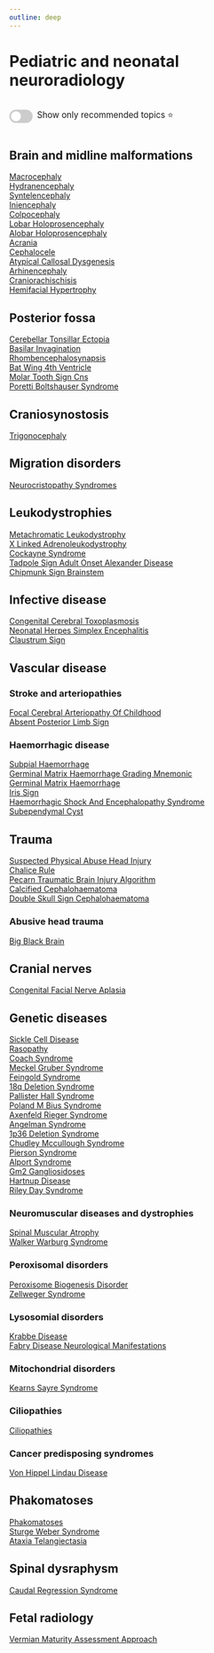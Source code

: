 ```yaml
---
outline: deep
---
```

<style>

.star-link-list {
  list-style-type: none !important;
  padding-left: 0 !important;
  margin-left: 0 !important;
}

.switch-container {
  display: flex;
  align-items: center;
  gap: 0.5rem;
  padding: 1rem 0;
  font-size: 0.95rem;
}

.switch {
  position: relative;
  display: inline-block;
  width: 42px;
  height: 24px;
}

.switch input {
  opacity: 0;
  width: 0;
  height: 0;
}

.slider {
  position: absolute;
  cursor: pointer;
  top: 0; left: 0; right: 0; bottom: 0;
  background-color: #ccc;
  border-radius: 24px;
  transition: 0.4s;
}

.slider:before {
  content: "";
  position: absolute;
  height: 18px;
  width: 18px;
  left: 3px;
  bottom: 3px;
  background-color: white;
  border-radius: 50%;
  transition: 0.4s;
}

input:checked + .slider {
  background-color: #42b983;
}

input:checked + .slider:before {
  transform: translateX(18px);
}

</style>

# Pediatric and neonatal neuroradiology

<div class="switch-container">
  <label class="switch">
    <input type="checkbox" id="toggle-stars">
    <span class="slider"></span>
  </label>
  <span>Show only recommended topics ⭐</span>
</div>

## Brain and midline malformations

[Macrocephaly](https://radiopaedia.org/articles/macrocephaly)  
[Hydranencephaly](https://radiopaedia.org/articles/hydranencephaly)  
[Syntelencephaly](https://radiopaedia.org/articles/syntelencephaly)  
[Iniencephaly](https://radiopaedia.org/articles/iniencephaly)  
[Colpocephaly](https://radiopaedia.org/articles/colpocephaly)  
[Lobar Holoprosencephaly](https://radiopaedia.org/articles/lobar-holoprosencephaly)  
[Alobar Holoprosencephaly](https://radiopaedia.org/articles/alobar-holoprosencephaly)  
[Acrania](https://radiopaedia.org/articles/acrania)  
[Cephalocele](https://radiopaedia.org/articles/cephalocele-1)  
[Atypical Callosal Dysgenesis](https://radiopaedia.org/articles/atypical-callosal-dysgenesis)  
[Arhinencephaly](https://radiopaedia.org/articles/arhinencephaly)  
[Craniorachischisis](https://radiopaedia.org/articles/craniorachischisis)  
[Hemifacial Hypertrophy](https://radiopaedia.org/articles/hemifacial-hypertrophy-1)  

## Posterior fossa

[Cerebellar Tonsillar Ectopia](https://radiopaedia.org/articles/cerebellar-tonsillar-ectopia)  
[Basilar Invagination](https://radiopaedia.org/articles/basilar-invagination)  
[Rhombencephalosynapsis](https://radiopaedia.org/articles/rhombencephalosynapsis)  
[Bat Wing 4th Ventricle](https://radiopaedia.org/articles/bat-wing-4th-ventricle)  
[Molar Tooth Sign Cns](https://radiopaedia.org/articles/molar-tooth-sign-cns-1)  
[Poretti Boltshauser Syndrome](https://radiopaedia.org/articles/poretti-boltshauser-syndrome)  

## Craniosynostosis

[Trigonocephaly](https://radiopaedia.org/articles/trigonocephaly)  

## Migration disorders

[Neurocristopathy Syndromes](https://radiopaedia.org/articles/neurocristopathy-syndromes)  

## Leukodystrophies

[Metachromatic Leukodystrophy](https://radiopaedia.org/articles/metachromatic-leukodystrophy)  
[X Linked Adrenoleukodystrophy](https://radiopaedia.org/articles/x-linked-adrenoleukodystrophy-1)  
[Cockayne Syndrome](https://radiopaedia.org/articles/cockayne-syndrome)  
[Tadpole Sign Adult Onset Alexander Disease](https://radiopaedia.org/articles/tadpole-sign-adult-onset-alexander-disease)  
[Chipmunk Sign Brainstem](https://radiopaedia.org/articles/chipmunk-sign-brainstem)  

## Infective disease

[Congenital Cerebral Toxoplasmosis](https://radiopaedia.org/articles/congenital-cerebral-toxoplasmosis)  
[Neonatal Herpes Simplex Encephalitis](https://radiopaedia.org/articles/neonatal-herpes-simplex-encephalitis)  
[Claustrum Sign](https://radiopaedia.org/articles/claustrum-sign)  

## Vascular disease

### Stroke and arteriopathies

[Focal Cerebral Arteriopathy Of Childhood](https://radiopaedia.org/articles/focal-cerebral-arteriopathy-of-childhood)  
[Absent Posterior Limb Sign](https://radiopaedia.org/articles/absent-posterior-limb-sign)  

### Haemorrhagic disease

[Subpial Haemorrhage](https://radiopaedia.org/articles/subpial-haemorrhage)  
[Germinal Matrix Haemorrhage Grading Mnemonic](https://radiopaedia.org/articles/germinal-matrix-haemorrhage-grading-mnemonic)  
[Germinal Matrix Haemorrhage](https://radiopaedia.org/articles/germinal-matrix-haemorrhage)  
[Iris Sign](https://radiopaedia.org/articles/iris-sign)  
[Haemorrhagic Shock And Encephalopathy Syndrome](https://radiopaedia.org/articles/haemorrhagic-shock-and-encephalopathy-syndrome)  
[Subependymal Cyst](https://radiopaedia.org/articles/subependymal-cyst)  

## Trauma

[Suspected Physical Abuse Head Injury](https://radiopaedia.org/articles/suspected-physical-abuse-head-injury)  
[Chalice Rule](https://radiopaedia.org/articles/chalice-rule)  
[Pecarn Traumatic Brain Injury Algorithm](https://radiopaedia.org/articles/pecarn-traumatic-brain-injury-algorithm)  
[Calcified Cephalohaematoma](https://radiopaedia.org/articles/calcified-cephalohaematoma)  
[Double Skull Sign Cephalohaematoma](https://radiopaedia.org/articles/double-skull-sign-cephalohaematoma)  

### Abusive head trauma

[Big Black Brain](https://radiopaedia.org/articles/big-black-brain)  

## Cranial nerves

[Congenital Facial Nerve Aplasia](https://radiopaedia.org/articles/congenital-facial-nerve-aplasia)  

## Genetic diseases

[Sickle Cell Disease](https://radiopaedia.org/articles/sickle-cell-disease)  
[Rasopathy](https://radiopaedia.org/articles/rasopathy-1)  
[Coach Syndrome](https://radiopaedia.org/articles/coach-syndrome)  
[Meckel Gruber Syndrome](https://radiopaedia.org/articles/meckel-gruber-syndrome)  
[Feingold Syndrome](https://radiopaedia.org/articles/feingold-syndrome)  
[18q Deletion Syndrome](https://radiopaedia.org/articles/18q-deletion-syndrome-2)  
[Pallister Hall Syndrome](https://radiopaedia.org/articles/pallister-hall-syndrome)  
[Poland M Bius Syndrome](https://radiopaedia.org/articles/poland-m-bius-syndrome)  
[Axenfeld Rieger Syndrome](https://radiopaedia.org/articles/axenfeld-rieger-syndrome)  
[Angelman Syndrome](https://radiopaedia.org/articles/angelman-syndrome)  
[1p36 Deletion Syndrome](https://radiopaedia.org/articles/1p36-deletion-syndrome)  
[Chudley Mccullough Syndrome](https://radiopaedia.org/articles/chudley-mccullough-syndrome)  
[Pierson Syndrome](https://radiopaedia.org/articles/pierson-syndrome)  
[Alport Syndrome](https://radiopaedia.org/articles/alport-syndrome)  
[Gm2 Gangliosidoses](https://radiopaedia.org/articles/gm2-gangliosidoses)  
[Hartnup Disease](https://radiopaedia.org/articles/hartnup-disease)  
[Riley Day Syndrome](https://radiopaedia.org/articles/riley-day-syndrome)  

### Neuromuscular diseases and dystrophies

[Spinal Muscular Atrophy](https://radiopaedia.org/articles/spinal-muscular-atrophy)  
[Walker Warburg Syndrome](https://radiopaedia.org/articles/walker-warburg-syndrome-1)  

### Peroxisomal disorders

[Peroxisome Biogenesis Disorder](https://radiopaedia.org/articles/peroxisome-biogenesis-disorder)  
[Zellweger Syndrome](https://radiopaedia.org/articles/zellweger-syndrome)  

### Lysosomial disorders

[Krabbe Disease](https://radiopaedia.org/articles/krabbe-disease)  
[Fabry Disease Neurological Manifestations](https://radiopaedia.org/articles/fabry-disease-neurological-manifestations)  

### Mitochondrial disorders

[Kearns Sayre Syndrome](https://radiopaedia.org/articles/kearns-sayre-syndrome)  

### Ciliopathies

[Ciliopathies](https://radiopaedia.org/articles/ciliopathies)  

### Cancer predisposing syndromes

[Von Hippel Lindau Disease](https://radiopaedia.org/articles/von-hippel-lindau-disease-5)  

## Phakomatoses

[Phakomatoses](https://radiopaedia.org/articles/phakomatoses-1)  
[Sturge Weber Syndrome](https://radiopaedia.org/articles/sturge-weber-syndrome-1)  
[Ataxia Telangiectasia](https://radiopaedia.org/articles/ataxia-telangiectasia-1)  

## Spinal dysraphysm

[Caudal Regression Syndrome](https://radiopaedia.org/articles/caudal-regression-syndrome)  

## Fetal radiology

[Vermian Maturity Assessment Approach](https://radiopaedia.org/articles/vermian-maturity-assessment-approach-1)  